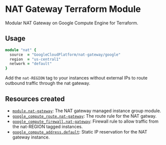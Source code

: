 # NAT Gateway Terraform Module

Modular NAT Gateway on Google Compute Engine for Terraform.

## Usage

```ruby
module "nat" {
  source  = "GoogleCloudPlatform/nat-gateway/google"
  region  = "us-central1"
  network = "default"
}
```

Add the `nat-REGION` tag to your instances without external IPs to route outbound traffic through the nat gateway.

## Resources created

- [`module.nat-gateway`](https://github.com/GoogleCloudPlatform/terraform-google-managed-instance-group): The NAT gateway managed instance group module.
- [`google_compute_route.nat-gateway`](https://www.terraform.io/docs/providers/google/r/compute_route.html): The route rule for the NAT gatway.
- [`google_compute_firewall.nat-gateway`](https://www.terraform.io/docs/providers/google/r/compute_firewall.html): Firewall rule to allow traffic from the nat-REGION tagged instances.
- [`google_compute_address.default`](https://www.terraform.io/docs/providers/google/r/compute_address.html): Static IP reservation for the NAT gateway instance.
